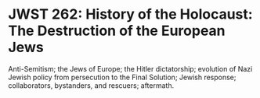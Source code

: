 # JWST 262: History of the Holocaust: The Destruction of the European Jews

Anti-Semitism; the Jews of Europe; the Hitler dictatorship; evolution of Nazi Jewish policy from persecution to the Final Solution; Jewish response; collaborators, bystanders, and rescuers; aftermath.